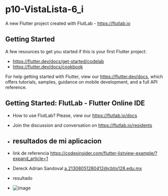 # p10-VistaLista-6_i

A new Flutter project created with FlutLab - https://flutlab.io

## Getting Started

A few resources to get you started if this is your first Flutter project:

- https://flutter.dev/docs/get-started/codelab
- https://flutter.dev/docs/cookbook

For help getting started with Flutter, view our
https://flutter.dev/docs, which offers tutorials,
samples, guidance on mobile development, and a full API reference.

## Getting Started: FlutLab - Flutter Online IDE

- How to use FlutLab? Please, view our https://flutlab.io/docs
- Join the discussion and conversation on https://flutlab.io/residents
- ## resultados de mi aplicacion

- link de referencia https://codesinsider.com/flutter-listview-example/?expand_article=1
- Dereck Adrian Sandoval a.21308051280412@cbtis128.edu.mx
- resultado
- ![image](https://github.com/Dereck1016/p10-applist-6-i/assets/135450780/3f75903e-a651-4db0-9fbe-41f86b2ed0d2)

